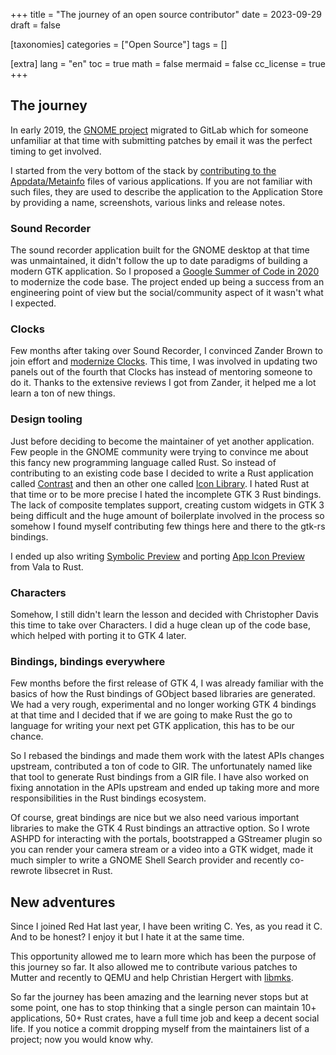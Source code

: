 +++
title = "The journey of an open source contributor"
date = 2023-09-29
draft = false

[taxonomies]
categories = ["Open Source"]
tags = []

[extra]
lang = "en"
toc = true
math = false
mermaid = false
cc_license = true
+++

## The journey

In early 2019, the [GNOME project](https://www.gnome.org/) migrated to GitLab which for someone unfamiliar at that time with submitting patches by email it was the perfect timing to get involved.

I started from the very bottom of the stack by [contributing to the Appdata/Metainfo](../1-gnome-initiative-appdata/) files of various applications. If you are not familiar with such files, they are used to describe the application to the Application Store by providing a name, screenshots, various links and release notes.

### Sound Recorder

The sound recorder application built for the GNOME desktop at that time was unmaintained, it didn't follow the up to date paradigms of building a modern GTK application. So I proposed a [Google Summer of Code in 2020](https://summerofcode.withgoogle.com/archive/2020/projects/5926277921374208) to modernize the code base. The project ended up being a success from an engineering point of view but the social/community aspect of it wasn't what I expected.

### Clocks

Few months after taking over Sound Recorder, I convinced Zander Brown to join effort and [modernize Clocks](../9-tick-tock-clocks-got-redesigned). This time, I was involved in updating two panels out of the fourth that Clocks has instead of mentoring someone to do it. Thanks to the extensive reviews I got from Zander, it helped me a lot learn a ton of new things.

### Design tooling

Just before deciding to become the maintainer of yet another application. Few people in the GNOME community were trying to convince me about this fancy new programming language called Rust. So instead of contributing to an existing code base I decided to write a Rust application called [Contrast](https://gitlab.gnome.org/World/design/contrast) and then an other one called [Icon Library](https://gitlab.gnome.org/World/design/icon-library). I hated Rust at that time or to be more precise I hated the incomplete GTK 3 Rust bindings. The lack of composite templates support, creating custom widgets in GTK 3 being difficult and the huge amount of boilerplate involved in the process so somehow I found myself contributing few things here and there to the gtk-rs bindings.

I ended up also writing [Symbolic Preview](https://gitlab.gnome.org/World/design/symbolic-preview/) and porting [App Icon Preview](https://gitlab.gnome.org/World/design/app-icon-preview/) from Vala to Rust.

### Characters

Somehow, I still didn't learn the lesson and decided with Christopher Davis this time to take over Characters. I did a huge clean up of the code base, which helped with porting it to GTK 4 later.

### Bindings, bindings everywhere

Few months before the first release of GTK 4, I was already familiar with the basics of how the Rust bindings of GObject based libraries are generated. We had a very rough, experimental and no longer working GTK 4 bindings at that time and I decided that if we are going to make Rust the go to language for writing your next pet GTK application, this has to be our chance.

So I rebased the bindings and made them work with the latest APIs changes upstream, contributed a ton of code to GIR. The unfortunately named like that tool to generate Rust bindings from a GIR file. I have also worked on fixing annotation in the APIs upstream and ended up taking more and more responsibilities in the Rust bindings ecosystem.

Of course, great bindings are nice but we also need various important libraries to make the GTK 4 Rust bindings an attractive option. So I wrote ASHPD for interacting with the portals, bootstrapped a GStreamer plugin so you can render your camera stream or a video into a GTK widget, made it much simpler to write a GNOME Shell Search provider and recently co-rewrote libsecret in Rust.

## New adventures

Since I joined Red Hat last year, I have been writing C. Yes, as you read it C. And to be honest? I enjoy it but I hate it at the same time.

This opportunity allowed me to learn more which has been the purpose of this journey so far. It also allowed me to contribute various patches to Mutter and recently to QEMU and help Christian Hergert with [libmks](https://gitlab.gnome.org/GNOME/libmks/).

So far the journey has been amazing and the learning never stops but at some point, one has to stop thinking that a single person can maintain 10+ applications, 50+ Rust crates, have a full time job and keep a decent social life.
If you notice a commit dropping myself from the maintainers list of a project; now you would know why.
